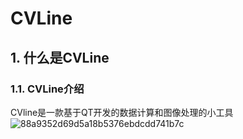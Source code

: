 # CVLine 
## 1. 什么是CVLine
### 1.1. CVLine介绍
CVline是一款基于QT开发的数据计算和图像处理的小工具
![88a9352d69d5a18b5376ebdcdd741b7c](https://github.com/CinXiao/CVLine/assets/54227677/1cd0796e-8952-443d-ad80-67cbd304dcf5)





